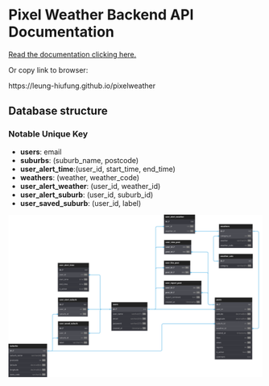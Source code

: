 # Pixel Weather Backend API Documentation

[Read the documentation clicking here.](https://leung-hiufung.github.io/pixelweather)
<p>Or copy link to browser:</p>
<p>https://leung-hiufung.github.io/pixelweather</p>

## Database structure

### Notable Unique Key

- **users**: email
- **suburbs**: (suburb_name, postcode)
- **user_alert_time**:(user_id, start_time, end_time)
- **weathers**: (weather, weather_code)
- **user_alert_weather**: (user_id, weather_id)
- **user_alert_suburb**: (user_id, suburb_id)
- **user_saved_suburb**: (user_id, label)

![alt text](db_structure_dark.svg)
